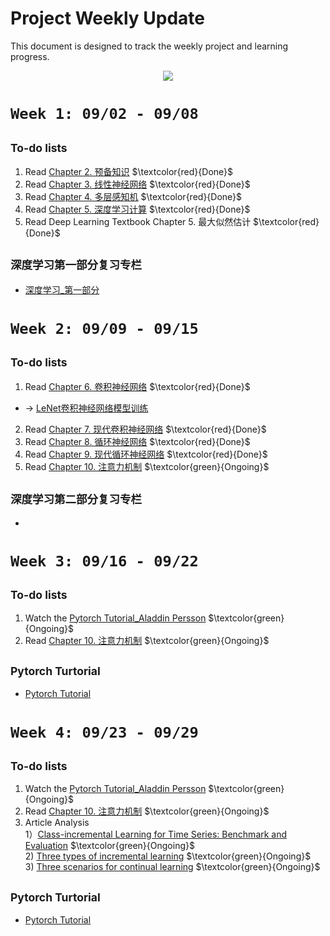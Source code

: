 # Project Weekly Update
This document is designed to track the weekly project and learning progress.

<p align="center">
  <img src="https://github.com/user-attachments/assets/83dfcfbb-2c44-414b-bc2d-6fa49f481e0d" />
</p>

# `Week 1: 09/02 - 09/08`

## <sub> To-do lists
1. Read [Chapter 2. 预备知识](https://zh-v2.d2l.ai/chapter_preliminaries/index.html)  $\textcolor{red}{Done}$ 
2. Read [Chapter 3. 线性神经网络](https://zh-v2.d2l.ai/chapter_linear-networks/index.html)  $\textcolor{red}{Done}$ 
3. Read [Chapter 4. 多层感知机](https://zh-v2.d2l.ai/chapter_multilayer-perceptrons/index.html)  $\textcolor{red}{Done}$ 
4. Read [Chapter 5. 深度学习计算](https://zh-v2.d2l.ai/chapter_deep-learning-computation/index.html)  $\textcolor{red}{Done}$ 
5. Read Deep Learning Textbook Chapter 5. 最大似然估计  $\textcolor{red}{Done}$ 

## <sub> 深度学习第一部分复习专栏
- [深度学习_第一部分](https://github.com/RenaissanceT/Continual-Learning-for-Time-Series-Survey-and-Evaluation/blob/main/Project%20Progress/%E6%B7%B1%E5%BA%A6%E5%AD%A6%E4%B9%A0_%E7%AC%AC%E4%B8%80%E9%83%A8%E5%88%86.md)

# `Week 2: 09/09 - 09/15`

## <sub> To-do lists
1. Read [Chapter 6. 卷积神经网络](https://zh-v2.d2l.ai/chapter_convolutional-neural-networks/index.html) $\textcolor{red}{Done}$ 
- &rarr; [LeNet卷积神经网络模型训练]()
2. Read [Chapter 7. 现代卷积神经网络](https://zh-v2.d2l.ai/chapter_convolutional-modern/index.html) $\textcolor{red}{Done}$  
3. Read [Chapter 8. 循环神经网络](https://zh-v2.d2l.ai/chapter_recurrent-neural-networks/index.html)  $\textcolor{red}{Done}$ 
4. Read [Chapter 9. 现代循环神经网络](https://zh-v2.d2l.ai/chapter_recurrent-modern/index.html)  $\textcolor{red}{Done}$ 
5. Read [Chapter 10. 注意力机制](https://zh-v2.d2l.ai/chapter_attention-mechanisms/index.html)  $\textcolor{green}{Ongoing}$ 

## <sub> 深度学习第二部分复习专栏
- []()

# `Week 3: 09/16 - 09/22`

## <sub> To-do lists
1. Watch the [Pytorch Tutorial_Aladdin Persson](https://www.youtube.com/watch?v=2S1dgHpqCdk&list=PLhhyoLH6IjfxeoooqP9rhU3HJIAVAJ3Vz) $\textcolor{green}{Ongoing}$ 
2. Read [Chapter 10. 注意力机制](https://zh-v2.d2l.ai/chapter_attention-mechanisms/index.html)  $\textcolor{green}{Ongoing}$ 

## <sub> Pytorch Turtorial
- [Pytorch Tutorial](https://github.com/RenaissanceT/Continual-Learning-for-Time-Series-Survey-and-Evaluation/tree/main/Pytorch%20Tutorial)

# `Week 4: 09/23 - 09/29`

## <sub> To-do lists
1. Watch the [Pytorch Tutorial_Aladdin Persson](https://www.youtube.com/watch?v=2S1dgHpqCdk&list=PLhhyoLH6IjfxeoooqP9rhU3HJIAVAJ3Vz) $\textcolor{green}{Ongoing}$ 
2. Read [Chapter 10. 注意力机制](https://zh-v2.d2l.ai/chapter_attention-mechanisms/index.html)  $\textcolor{green}{Ongoing}$
3. Article Analysis <Br/>
   1）[Class-incremental Learning for Time Series: Benchmark and Evaluation](https://arxiv.org/abs/2402.12035) $\textcolor{green}{Ongoing}$ <Br/>
   2) [Three types of incremental learning](https://www.nature.com/articles/s42256-022-00568-3)  $\textcolor{green}{Ongoing}$  <Br/>
   3) [Three scenarios for continual learning](https://arxiv.org/abs/1904.07734)  $\textcolor{green}{Ongoing}$  <Br/>

## <sub> Pytorch Turtorial
- [Pytorch Tutorial](https://github.com/RenaissanceT/Continual-Learning-for-Time-Series-Survey-and-Evaluation/tree/main/Pytorch%20Tutorial)
  
